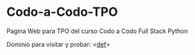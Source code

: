 # Codo-a-Codo-TPO

Pagina Web para TPO del curso Codo a Codo Full Stack Python

Dominio para visitar y probar: <[def]>

[def]: https://gasparb123.github.io/Codo-a-Codo-TPO
